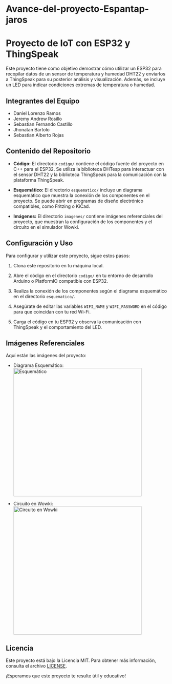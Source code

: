 # Avance-del-proyecto-Espantap-jaros
# Proyecto de IoT con ESP32 y ThingSpeak

Este proyecto tiene como objetivo demostrar cómo utilizar un ESP32 para recopilar datos de un sensor de temperatura y humedad DHT22 y enviarlos a ThingSpeak para su posterior análisis y visualización. Además, se incluye un LED para indicar condiciones extremas de temperatura o humedad.

## Integrantes del Equipo
- Daniel Lorenzo Ramos
- Jeremy Andrew Rosillo
- Sebastian Fernando Castillo
- Jhonatan Bartolo
- Sebastian Alberto Rojas

## Contenido del Repositorio

- **Código:** El directorio `codigo/` contiene el código fuente del proyecto en C++ para el ESP32. Se utiliza la biblioteca DHTesp para interactuar con el sensor DHT22 y la biblioteca ThingSpeak para la comunicación con la plataforma ThingSpeak.

- **Esquemático:** El directorio `esquematico/` incluye un diagrama esquemático que muestra la conexión de los componentes en el proyecto. Se puede abrir en programas de diseño electrónico compatibles, como Fritzing o KiCad.

- **Imágenes:** El directorio `imagenes/` contiene imágenes referenciales del proyecto, que muestran la configuración de los componentes y el circuito en el simulador Wowki.

## Configuración y Uso

Para configurar y utilizar este proyecto, sigue estos pasos:

1. Clona este repositorio en tu máquina local.

2. Abre el código en el directorio `codigo/` en tu entorno de desarrollo Arduino o PlatformIO compatible con ESP32.

3. Realiza la conexión de los componentes según el diagrama esquemático en el directorio `esquematico/`.

4. Asegúrate de editar las variables `WIFI_NAME` y `WIFI_PASSWORD` en el código para que coincidan con tu red Wi-Fi.

5. Carga el código en tu ESP32 y observa la comunicación con ThingSpeak y el comportamiento del LED.

## Imágenes Referenciales

Aquí están las imágenes del proyecto:

- Diagrama Esquemático:
  <img src="https://i.imgur.com/XOc8xXi.png" alt="Esquemático" width="400"/>




- Circuito en Wowki:
  <img src="https://i.imgur.com/6yxJJoV.png" alt="Circuito en Wowki" width="400"/>

  
## Licencia

Este proyecto está bajo la Licencia MIT. Para obtener más información, consulta el archivo [LICENSE](LICENSE).

¡Esperamos que este proyecto te resulte útil y educativo!
